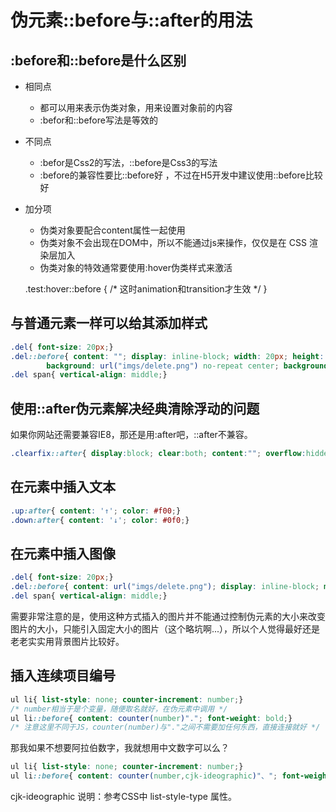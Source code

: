 # 伪元素::before与::after的用法

## :before和::before是什么区别

- 相同点
  - 都可以用来表示伪类对象，用来设置对象前的内容
  - :befor和::before写法是等效的
- 不同点
  - :befor是Css2的写法，::before是Css3的写法
  - :before的兼容性要比::before好 ，不过在H5开发中建议使用::before比较好
- 加分项
  - 伪类对象要配合content属性一起使用
  - 伪类对象不会出现在DOM中，所以不能通过js来操作，仅仅是在 CSS 渲染层加入
  - 伪类对象的特效通常要使用:hover伪类样式来激活

  .test:hover::before { /* 这时animation和transition才生效 */ }  

## 与普通元素一样可以给其添加样式

```css
.del{ font-size: 20px;}
.del::before{ content: ""; display: inline-block; width: 20px; height: 25px; margin-right: 2px; vertical-align: middle; 
        background: url("imgs/delete.png") no-repeat center; background-size: 100%;}
.del span{ vertical-align: middle;}
```

## 使用::after伪元素解决经典清除浮动的问题

如果你网站还需要兼容IE8，那还是用:after吧，::after不兼容。

```css
.clearfix::after{ display:block; clear:both; content:""; overflow:hidden; height:0; }
```

## 在元素中插入文本

```css
.up:after{ content: '↑'; color: #f00;}
.down:after{ content: '↓'; color: #0f0;}
```

## 在元素中插入图像

```css
.del{ font-size: 20px;}
.del::before{ content: url("imgs/delete.png"); display: inline-block; margin-right: 2px; vertical-align: middle; }
.del span{ vertical-align: middle;}
```

需要非常注意的是，使用这种方式插入的图片并不能通过控制伪元素的大小来改变图片的大小，只能引入固定大小的图片（这个略坑啊...），所以个人觉得最好还是老老实实用背景图片比较好。

## 插入连续项目编号

```css
ul li{ list-style: none; counter-increment: number;}   
/* number相当于是个变量，随便取名就好，在伪元素中调用 */
ul li::before{ content: counter(number)"."; font-weight: bold;}  
/* 注意这里不同于JS，counter(number)与"."之间不需要加任何东西，直接连接就好 */
```

那我如果不想要阿拉伯数字，我就想用中文数字可以么？

```css
ul li{ list-style: none; counter-increment: number;}  
ul li::before{ content: counter(number,cjk-ideographic)"、"; font-weight: bold;}
```

cjk-ideographic 说明：参考CSS中 list-style-type 属性。
